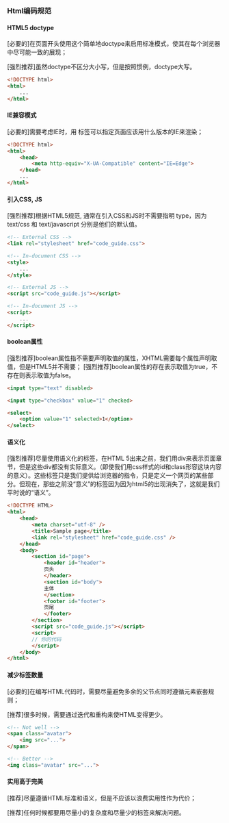 
### Html编码规范

#### HTML5 doctype

[必要的]在页面开头使用这个简单地doctype来启用标准模式，使其在每个浏览器中尽可能一致的展现；

[强烈推荐]虽然doctype不区分大小写，但是按照惯例，doctype大写。

``` html
<!DOCTYPE html>
<html>
    ...
</html>
```

#### IE兼容模式

[必要的]需要考虑IE时，用 <meta> 标签可以指定页面应该用什么版本的IE来渲染；

``` html
<!DOCTYPE html>
<html>
    <head>
        <meta http-equiv="X-UA-Compatible" content="IE=Edge">
    </head>
    ...
</html>
```

#### 引入CSS, JS

[强烈推荐]根据HTML5规范, 通常在引入CSS和JS时不需要指明 type，因为 text/css 和 text/javascript 分别是他们的默认值。

```html
<!-- External CSS -->
<link rel="stylesheet" href="code_guide.css">

<!-- In-document CSS -->
<style>
    ...
</style>

<!-- External JS -->
<script src="code_guide.js"></script>

<!-- In-document JS -->
<script>
    ...
</script>
```

#### boolean属性

[强烈推荐]boolean属性指不需要声明取值的属性，XHTML需要每个属性声明取值，但是HTML5并不需要；
[强烈推荐]boolean属性的存在表示取值为true，不存在则表示取值为false。

```html
<input type="text" disabled>

<input type="checkbox" value="1" checked>

<select>
    <option value="1" selected>1</option>
</select>
```

#### 语义化

[强烈推荐]尽量使用语义化的标签，在HTML 5出来之前，我们用div来表示页面章节，但是这些div都没有实际意义。（即使我们用css样式的id和class形容这块内容的意义）。这些标签只是我们提供给浏览器的指令，只是定义一个网页的某些部分。但现在，那些之前没“意义”的标签因为因为html5的出现消失了，这就是我们平时说的“语义”。

```html
<!DOCTYPE HTML>
<html>
    <head>
        <meta charset="utf-8" />
        <title>Sample page</title>
        <link rel="stylesheet" href="code_guide.css" />
    </head>
    <body>
        <section id="page">
            <header id="header">
            页头
            </header>
            <section id="body">
            主体
            </section>
            <footer id="footer">
            页尾
            </footer>
        </section>
        <script src="code_guide.js"></script>
        <script>
        // 你的代码
        </script>
    </body>
</html>
```

#### 减少标签数量

[必要的]在编写HTML代码时，需要尽量避免多余的父节点同时遵循元素嵌套规则；

[推荐]很多时候，需要通过迭代和重构来使HTML变得更少。

```html
<!-- Not well -->
<span class="avatar">
    <img src="...">
</span>

<!-- Better -->
<img class="avatar" src="...">
```

#### 实用高于完美

[推荐]尽量遵循HTML标准和语义，但是不应该以浪费实用性作为代价；

[推荐]任何时候都要用尽量小的复杂度和尽量少的标签来解决问题。
